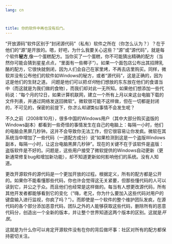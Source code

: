 ```yaml
---
lang: cn



title: 你的软件中再也没有后门。
---
```


“开放源码”软件区别于“封闭源代码”（私有）软件之所在（你怎么认为？）？在于他们的“源”是开放的。嗯，好吧，为什么我要关心这些？“源”或“源代码”，就是每个软件<b>秘方</b>,像一个蛋糕配方。当你买了一个蛋糕，你不可能猜出精确的配方（当然你可能会猜到星星点点，“里面有一些椰子”）。如果一个面包店公布出其招牌乳酪的配方，它很快就倒闭，因为人们会自己在家里烤，不再去店里购买。同样，微软并没有公布他们的软件如Windows的秘方，或者“源代码”，这是正确的，因为这是他们的生财之道。
问题是他们可以把<i>任何</i>他们想放的东东放在他们的食谱当中（而这就是为我们做的食物），而我们却对此一无所知。如果他们想添加一些代码说：“每个月的12日，如果计算机联网，建立一个所有上月以来这台电脑下载的文件列表，并通过网络发送回微软“。微软很可能不这样做，但在一切都是封闭的，不可见的，保密的前提下，你<i>怎么知道</i>类似事情不会发生呢？

不久之前（2008年10月），很多中国的Windows用户（其中大部分购买盗版的Windows副本）都看到一些奇怪的事情发生在自己的电脑上：每隔一小时，他们的电脑会黑屏几秒钟。这并不会导致你无法工作，但它很容易让你发疯。微软在其系统当中增加了一些代码（一道配方成分）说“如果检测到这是一个盗版Windows副本，每隔一小时，让这台电脑黑屏几秒钟”。现在的关键不在于该软件是盗版：盗版软件是不好的。问题是，这些用户接受了微软提供的Windows自动更新（更新通常修复bug和增加新功能），却不知道更新如何影响他们的系统。没有人知道。

更改开源软件的源代码是一个更加开放的过程。根据定义，所有的配方都是公开的。如果你不能看懂那些代码，你也许会觉得这无关紧要，但那些懂代码的人可以读到它，并公之于众。而且他们也经常是这样做的。每当有人想更改源代码，所有其他开发者都能够看到它的变化（“嗨，老兄，你为什么要加入这些代码对用户的键盘输入进行监视，你疯了吗？”）。而即使是一个软件的整个维护团队发疯，在源代码的各个部分添加恶意代码，团队之外的人能够获取这些代码，删除所有的恶意代码分，创造出一个全新的版本，并让整个世界知道这两个版本的区别。这就是<i>开放</i>。

这就是为什么你可以肯定开源软件没有在你的背后做坏事：社区对所有的配方都保持密切关注。





